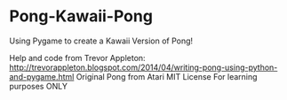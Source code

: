 # Pong-Kawaii-Pong
Using Pygame to create a Kawaii Version of Pong!

Help and code from Trevor Appleton: http://trevorappleton.blogspot.com/2014/04/writing-pong-using-python-and-pygame.html
Original Pong from Atari
MIT License
For learning purposes ONLY
